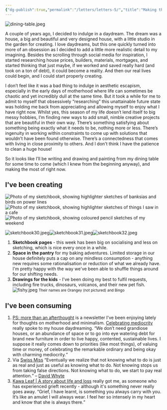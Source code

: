 ```yaml
---
{"dg-publish":true,"permalink":"/letters/letters-5/","title":"Making the most of right now","tags":["letters"],"updated":"28 April, 2023"}
---
```


![dining-table.jpeg](/img/user/assets/dining-table.jpeg)

A couple of years ago, I decided to indulge in a daydream. The dream was a house, a big and beautiful and very designed house, with a little studio in the garden for creating. I love daydreams, but this one quickly turned into more of an obsession as I decided to add a little more realistic detail to my imagining. Besides the scrolling through social media for inspiration, I started researching house prices, builders, materials, mortgages, and started thinking that just maybe, if we worked and saved really hard (and took on a ton of debt), it could become a reality. And then our real lives could begin, and I could start properly creating.

I don’t feel like it was a bad thing to indulge in aesthetic escapism, especially in the early days of motherhood where life can sometimes be chaotic and yet incredibly dull at the same time. But it took a while for me to admit to myself that obsessively “researching” this unattainable future state was holding me back from appreciating and allowing myself to enjoy what I have right now. Whilst yes, this season of my life doesn’t lend itself to big messy hobbies, I’m finding new ways to add small, nimble creative projects that are beautiful in their own way. There’s something satisfying about something being exactly what it needs to be, nothing more or less. There’s ingenuity in working within constraints to come up with solutions that wouldn’t have been found otherwise. There’s a connectedness that comes with living in close proximity to others. And I don't think I have the patience to clean a huge house!

So it looks like I’ll be writing and drawing and painting from my dining table for some time to come (which I knew from the beginning anyway), and making the most of right now.

## I've been creating

<img src="/assets/sketchbook30.jpeg" alt="Photo of my sketchbook, showing highlighter sketches of banksias and birds on power lines">

<img src="/assets/sketchbook31.jpeg" alt="Photo of my sketchbook, showing highlighter sketches of things I saw in a cafe">

<img src="/assets/sketchbook32.jpeg" alt="Photo of my sketchbook, showing coloured pencil sketches of my weekend">

![sketchbook30.jpeg](/img/user/assets/sketchbook30.jpeg)![sketchbook31.jpeg](/img/user/assets/sketchbook31.jpeg)![sketchbook32.jpeg](/img/user/assets/sketchbook32.jpeg)

1. **Sketchbook pages** - this week has been big on socialising and less on sketching, which is nice every once in a while.
2. **Space in the pantry** for my baking adventures. Limited storage in our house definitely puts a cap on any mindless consumption - anything new requires some rationalisation or reduction of what we already have. I'm pretty happy with the way we've been able to shuffle things around for our shifting needs.
3. **Drawings for the kids** - I've been doing my best to fulfil requests, including fire trucks, dinosaurs, volcanos, and their new pet fish.
![fishy.jpeg](/img/user/assets/fishy.jpeg)
<small>Their names are Orangey (not pictured) and Bingo</small>

## I've been consuming
1. [PS: more than an afterthought](https://practisingsimplicity.substack.com/) is a newsletter I've been enjoying lately for thoughts on motherhood and minimalism. [Celebrating mediocrity](https://practisingsimplicity.substack.com/p/celebrating-mediocrity) really spoke to my house daydreaming. <q>We don’t need grandiose houses, or an abundance of space or to go into eye watering debt for brand new furniture in order to live happy, contented, sustainable lives. I suppose it really comes down to priorities (like most things), of valuing time or money, of celebrating the remarkable ordinary and being okay with charming mediocrity.</q>
2. Via [Swiss Miss](https://www.swiss-miss.com/2023/03/not-knowing-what-to-do.html)
	<q>Eventually we realize that not knowing what to do is just as real and just as useful as knowing what to do. Not knowing stops us from taking false directions. Not knowing what to do, we start to pay real attention.</q> – [David Whyte](https://www.instagram.com/p/CpymUriJXhJ/?igshid=YmMyMTA2M2Y%3D) 
3. [Kawa Leaf | A story about life and loss](https://hellolunchlady.com.au/blogs/blog/kawa-leaf) really got me, as someone who has experienced grieft recently - although it's something never really goes away.
<q>Grief, I have learnt, is something you always carry with you. It’s like an amulet I will always wear. I feel her so intensely in my heart and know that she is always there.</q>